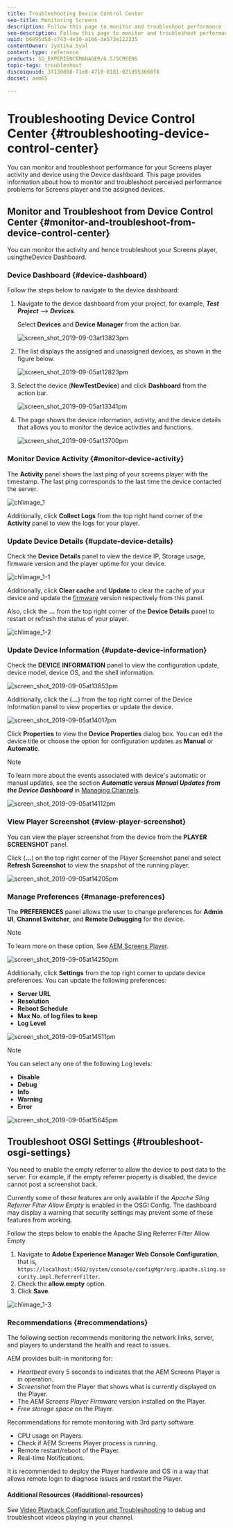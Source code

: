 ```yaml
---
title: Troubleshooting Device Control Center
seo-title: Monitoring Screens
description: Follow this page to monitor and troubleshoot performance for your Screens player activity and device usingtheDevice dashboard.
seo-description: Follow this page to monitor and troubleshoot performance for your Screens player activity and device usingtheDevice dashboard.
uuid: b6895d5d-c743-4e10-a166-de573e122335
contentOwner: Jyotika Syal
content-type: reference
products: SG_EXPERIENCEMANAGER/6.5/SCREENS
topic-tags: troubleshoot
discoiquuid: 3f130808-71e8-4710-8181-021d953660f8
docset: aem65

---
```


# Troubleshooting Device Control Center {#troubleshooting-device-control-center}

You can monitor and troubleshoot performance for your Screens player activity and device using the Device dashboard. This page provides information about how to monitor and troubleshoot perceived performance problems for Screens player and the assigned devices.

## Monitor and Troubleshoot from Device Control Center {#monitor-and-troubleshoot-from-device-control-center}

You can monitor the activity and hence troubleshoot your Screens player, usingtheDevice Dashboard.

### Device Dashboard {#device-dashboard}

Follow the steps below to navigate to the device dashboard:

1. Navigate to the device dashboard from your project, for example, ***Test Project*** --&gt; ***Devices***.

   Select **Devices** and **Device Manager** from the action bar.

   ![screen_shot_2019-09-03at13823pm](assets/screen_shot_2019-09-03at13823pm.png)

1. The list displays the assigned and unassigned devices, as shown in the figure below.

   ![screen_shot_2019-09-05at12823pm](assets/screen_shot_2019-09-05at12823pm.png)

1. Select the device (**NewTestDevice**) and click **Dashboard** from the action bar.

   ![screen_shot_2019-09-05at13341pm](assets/screen_shot_2019-09-05at13341pm.png)

1. The page shows the device information, activity, and the device details that allows you to monitor the device activities and functions.

   ![screen_shot_2019-09-05at13700pm](assets/screen_shot_2019-09-05at13700pm.png)

### Monitor Device Activity {#monitor-device-activity}

The **Activity** panel shows the last ping of your screens player with the timestamp. The last ping corresponds to the last time the device contacted the server.

![chlimage_1](assets/chlimage_1.png)

Additionally, click **Collect Logs** from the top right hand corner of the **Activity** panel to view the logs for your player.

### Update Device Details {#update-device-details}

Check the **Device Details** panel to view the device IP, Storage usage, firmware version and the player uptime for your device.

![chlimage_1-1](assets/chlimage_1-1.png)

Additionally, click **Clear cache** and **Update** to clear the cache of your device and update the [firmware](screens-glossary.md) version respectively from this panel.

Also, click the **...** from the top right corner of the **Device Details** panel to restart or refresh the status of your player.

![chlimage_1-2](assets/chlimage_1-2.png)

### Update Device Information {#update-device-information}

Check the **DEVICE INFORMATION** panel to view the configuration update, device model, device OS, and the shell information.

![screen_shot_2019-09-05at13853pm](assets/screen_shot_2019-09-05at13853pm.png)

Additionally, click the (**...**) from the top right corner of the Device Information panel to view properties or update the device.

![screen_shot_2019-09-05at14017pm](assets/screen_shot_2019-09-05at14017pm.png)

Click **Properties** to view the **Device Properties** dialog box. You can edit the device title or choose the option for configuration updates as **Manual** or **Automatic**.

>[!NOTE]
>
>To learn more about the events associated with device's automatic or manual updates, see the section ***Automatic versus Manual Updates from the Device Dashboard*** in [Managing Channels](managing-channels.md).

![screen_shot_2019-09-05at14112pm](assets/screen_shot_2019-09-05at14112pm.png)

### View Player Screenshot {#view-player-screenshot}

You can view the player screenshot from the device from the **PLAYER SCREENSHOT** panel.

Click (**...**) on the top right corner of the Player Screenshot panel and select **Refresh Screenshot** to view the snapshot of the running player.

![screen_shot_2019-09-05at14205pm](assets/screen_shot_2019-09-05at14205pm.png)

### Manage Preferences {#manage-preferences}

The **PREFERENCES** panel allows the user to change preferences for **Admin UI**, **Channel Switcher**, and **Remote Debugging** for the device.

>[!NOTE]
>
>To learn more on these option, See [AEM Screens Player](working-with-screens-player.md).

![screen_shot_2019-09-05at14250pm](assets/screen_shot_2019-09-05at14250pm.png)

Additionally, click **Settings** from the top right corner to update device preferences. You can update the following preferences:

* **Server URL**
* **Resolution**
* **Reboot Schedule**
* **Max No. of log files to keep**
* **Log Level**

![screen_shot_2019-09-05at14511pm](assets/screen_shot_2019-09-05at14511pm.png)

>[!NOTE]
>
>You can select any one of the following Log levels:
>
>* **Disable**
>* **Debug**
>* **Info**
>* **Warning**
>* **Error**
>

![screen_shot_2019-09-05at15645pm](assets/screen_shot_2019-09-05at15645pm.png)

## Troubleshoot OSGI Settings {#troubleshoot-osgi-settings}

You need to enable the empty referrer to allow the device to post data to the server. For example, if the empty referrer property is disabled, the device cannot post a screenshot back.

Currently some of these features are only available if the *Apache Sling Referrer Filter Allow Empty* is enabled in the OSGI Config. The dashboard may display a warning that security settings may prevent some of these features from working.

Follow the steps below to enable the Apache Sling Referrer Filter Allow Empty

1. Navigate to **Adobe Experience Manager Web Console Configuration**, that is, `https://localhost:4502/system/console/configMgr/org.apache.sling.security.impl.ReferrerFilter`.
1. Check the **allow.empty** option.
1. Click **Save**.

![chlimage_1-3](assets/chlimage_1-3.png)

### Recommendations {#recommendations}

The following section recommends monitoring the network links, server, and players to understand the health and react to issues.

AEM provides built-in monitoring for:

* *Heartbeat* every 5 seconds to indicates that the AEM Screens Player is in operation.
* *Screenshot* from the Player that shows what is currently displayed on the Player.
* The *AEM Screens Player Firmware* version installed on the Player.
* *Free storage space* on the Player.

Recommendations for remote monitoring with 3rd party software:

* CPU usage on Players.
* Check if AEM Screens Player process is running.
* Remote restart/reboot of the Player.
* Real-time Notifications.

It is recommended to deploy the Player hardware and OS in a way that allows remote login to diagnose issues and restart the Player.

#### Additional Resources {#additional-resources}

See [Video Playback Configuration and Troubleshooting](troubleshoot-videos.md) to debug and troubleshoot videos playing in your channel.

